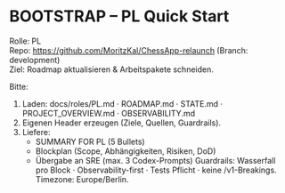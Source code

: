 # BOOTSTRAP – PL Quick Start

Rolle: PL  
Repo: https://github.com/MoritzKal/ChessApp-relaunch (Branch: development)  
Ziel: Roadmap aktualisieren & Arbeitspakete schneiden.

Bitte:
1) Laden: docs/roles/PL.md · ROADMAP.md · STATE.md · PROJECT_OVERVIEW.md · OBSERVABILITY.md
2) Eigenen Header erzeugen (Ziele, Quellen, Guardrails).
3) Liefere:
   - SUMMARY FOR PL (5 Bullets)  
   - Blockplan (Scope, Abhängigkeiten, Risiken, DoD)  
   - Übergabe an SRE (max. 3 Codex-Prompts)
Guardrails: Wasserfall pro Block · Observability-first · Tests Pflicht · keine /v1-Breakings.  
Timezone: Europe/Berlin.
